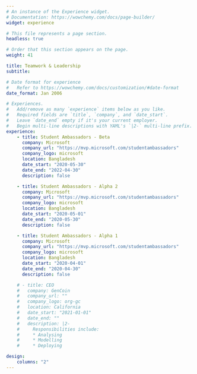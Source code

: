 ```yaml
---
# An instance of the Experience widget.
# Documentation: https://wowchemy.com/docs/page-builder/
widget: experience

# This file represents a page section.
headless: true

# Order that this section appears on the page.
weight: 41

title: Teamwork & Leadership
subtitle:

# Date format for experience
#   Refer to https://wowchemy.com/docs/customization/#date-format
date_format: Jan 2006

# Experiences.
#   Add/remove as many `experience` items below as you like.
#   Required fields are `title`, `company`, and `date_start`.
#   Leave `date_end` empty if it's your current employer.
#   Begin multi-line descriptions with YAML's `|2-` multi-line prefix.
experience:
    - title: Student Ambassadors - Beta
      company: Microsoft
      company_url: "https://mvp.microsoft.com/studentambassadors"
      company_logo: microsoft
      location: Bangladesh
      date_start: "2020-05-30"
      date_end: "2022-04-30"
      description: false

    - title: Student Ambassadors - Alpha 2
      company: Microsoft
      company_url: "https://mvp.microsoft.com/studentambassadors"
      company_logo: microsoft
      location: Bangladesh
      date_start: "2020-05-01"
      date_end: "2020-05-30"
      description: false

    - title: Student Ambassadors - Alpha 1
      company: Microsoft
      company_url: "https://mvp.microsoft.com/studentambassadors"
      company_logo: microsoft
      location: Bangladesh
      date_start: "2020-04-01"
      date_end: "2020-04-30"
      description: false

    # - title: CEO
    #   company: GenCoin
    #   company_url: ""
    #   company_logo: org-gc
    #   location: California
    #   date_start: "2021-01-01"
    #   date_end: ""
    #   description: |2-
    #     Responsibilities include:
    #     * Analysing
    #     * Modelling
    #     * Deploying

design:
    columns: "2"
---
```

